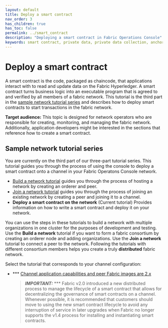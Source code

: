 ```yaml
---
layout: default
title: Deploy a smart contract
nav_order: 3
has_children: true
has_toc: false
permalink: ../smart_contract
description: "Deploying a smart contract in Fabric Operations Console"
keywords: smart contract, private data, private data collection, anchor peer, implicit collections
---
```


# Deploy a smart contract

 A smart contract is the code, packaged as chaincode, that applications interact with to read and update data on the Fabric Hyperledger. A smart contract turns business logic into an executable program that is agreed to and verified by all members of a fabric network. This tutorial is the third part in the [sample network tutorial series](#sample-network-tutorial-series) and describes how to deploy smart contracts to start transactions in the fabric network.

**Target audience:** This topic is designed for network operators who are responsible for creating, monitoring, and managing the fabric network. Additionally, application developers might be interested in the sections that reference how to create a smart contract.

## Sample network tutorial series

You are currently on the third part of our three-part tutorial series. This tutorial guides you through the process of using the console to deploy a smart contract onto a channel in your Fabric  Operatons Console network.

* [Build a network tutorial](../getting_started/console-build-network.md) guides you through the process of hosting a network by creating an orderer and peer.
* [Join a network tutorial](../getting_started/console-join-network.md) guides you through the process of joining an existing network by creating a peer and joining it to a channel.
* **Deploy a smart contract on the network** (Current tutorial) Provides information on how to write a smart contract and deploy it on your network.

You can use the steps in these tutorials to build a network with multiple organizations in one cluster for the purposes of development and testing. Use the **Build a network** tutorial if you want to form a fabric consortium by creating an orderer node and adding organizations. Use the **Join a network** tutorial to connect a peer to the network. Following the tutorials with different consortium members helps you create a truly **distributed** fabric network.

Select the tutorial that corresponds to your channel configuration:
- *** [Channel application capabilities and peer Fabric images are 2.x](../smart_contract/console-smart-contracts-v2.md)

  >**_IMPORTANT:_** *** Fabric v2.0 introduced a new distributed process to manage the lifecycle of a smart contract that allows for decentralizing the governance of smart contracts on a channel. Whenever possible, it is recommended that customers should move to using the new smart contract lifecycle to avoid any interruption of service in later upgrades when Fabric no longer supports the v1.4 process for installing and instantiating smart contracts.
